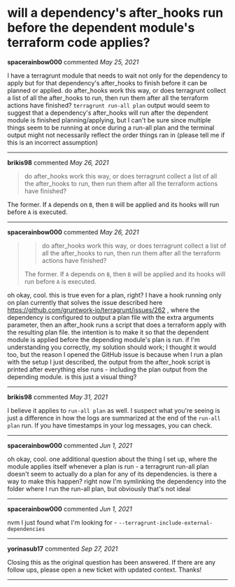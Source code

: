 # will a dependency's after_hooks run before the dependent module's terraform code applies?

**spacerainbow000** commented *May 25, 2021*

I have a terragrunt module that needs to wait not only for the dependency to apply but for that dependency's after_hooks to finish before it can be planned or applied. do after_hooks work this way, or does terragrunt collect a list of all the after_hooks to run, then run them after all the terraform actions have finished? `terragrunt run-all plan` output would seem to suggest that a dependency's after_hooks will run after the dependent module is finished planning/applying, but I can't be sure since multiple things seem to be running at once during a run-all plan and the terminal output might not necessarily reflect the order things ran in (please tell me if this is an incorrect assumption)
<br />
***


**brikis98** commented *May 26, 2021*

> do after_hooks work this way, or does terragrunt collect a list of all the after_hooks to run, then run them after all the terraform actions have finished?

The former. If `A` depends on `B`, then `B` will be applied and its hooks will run before `A` is executed.
***

**spacerainbow000** commented *May 26, 2021*

> > do after_hooks work this way, or does terragrunt collect a list of all the after_hooks to run, then run them after all the terraform actions have finished?
> 
> The former. If `A` depends on `B`, then `B` will be applied and its hooks will run before `A` is executed.

oh okay, cool. this is true even for a plan, right? I have a hook running only on plan currently that solves the issue described here https://github.com/gruntwork-io/terragrunt/issues/262 , where the dependency is configured to output a plan file with the extra arguments parameter, then an after_hook runs a script that does a terraform apply with the resulting plan file. the intention is to make it so that the dependent module is applied before the depending module's plan is run. if I'm understanding you correctly, my solution should work; I thought it would too, but the reason I opened the GitHub issue is because when I run a plan with the setup I just described, the output from the after_hook script is printed after everything else runs - including the plan output from the depending module. is this just a visual thing?
***

**brikis98** commented *May 31, 2021*

I believe it applies to `run-all plan` as well. I suspect what you're seeing is just a difference in how the logs are summarized at the end of the `run-all plan` run. If you have timestamps in your log messages, you can check.
***

**spacerainbow000** commented *Jun 1, 2021*

oh okay, cool. one additional question about the thing I set up, where the module applies itself whenever a plan is run - a terragrunt run-all plan doesn't seem to actually do a plan for any of its dependencies. is there a way to make this happen? right now I'm symlinking the dependency into the folder where I run the run-all plan, but obviously that's not ideal
***

**spacerainbow000** commented *Jun 1, 2021*

nvm I just found what I'm looking for - `--terragrunt-include-external-dependencies`
***

**yorinasub17** commented *Sep 27, 2021*

Closing this as the original question has been answered. If there are any follow ups, please open a new ticket with updated context. Thanks!
***

